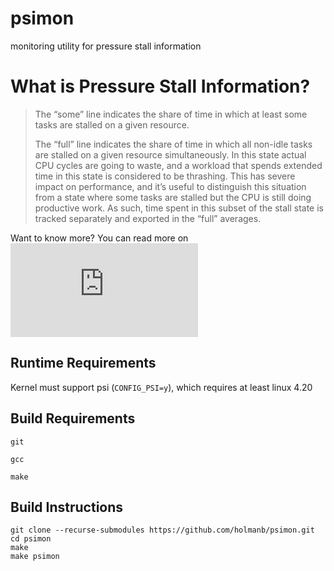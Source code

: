 # psimon

monitoring utility for pressure stall information


# What is Pressure Stall Information?

> The “some” line indicates the share of time in which at least some tasks are stalled on a given resource.
>
> The “full” line indicates the share of time in which all non-idle tasks are stalled on a given resource simultaneously. In this state actual CPU cycles are going to waste, and a workload that spends extended time in this state is considered to be thrashing. This has severe impact on performance, and it’s useful to distinguish this situation from a state where some tasks are stalled but the CPU is still doing productive work. As such, time spent in this subset of the stall state is tracked separately and exported in the “full” averages.

Want to know more? You can read more on ![kernel.org](https://www.kernel.org/doc/html/latest/accounting/psi.html)


## Runtime Requirements

Kernel must support psi (`CONFIG_PSI=y`), which requires at least linux 4.20


## Build Requirements

`git`

`gcc`

`make`


## Build Instructions

```
git clone --recurse-submodules https://github.com/holmanb/psimon.git
cd psimon
make
make psimon
```



